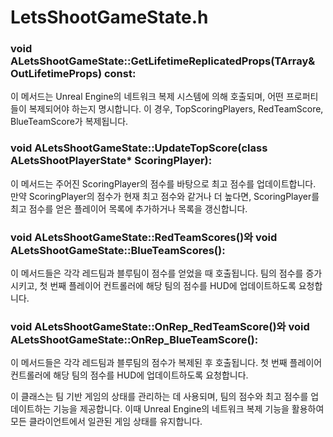 # LetsShootGameState.h

### void ALetsShootGameState::GetLifetimeReplicatedProps(TArray<FLifetimeProperty>& OutLifetimeProps) const: 
  이 메서드는 Unreal Engine의 네트워크 복제 시스템에 의해 호출되며, 어떤 프로퍼티들이 복제되어야 하는지 명시합니다. 이 경우, TopScoringPlayers, RedTeamScore, BlueTeamScore가 복제됩니다.

### void ALetsShootGameState::UpdateTopScore(class ALetsShootPlayerState* ScoringPlayer):
  이 메서드는 주어진 ScoringPlayer의 점수를 바탕으로 최고 점수를 업데이트합니다. 만약 ScoringPlayer의 점수가 현재 최고 점수와 같거나 더 높다면, ScoringPlayer를 최고 점수를 얻은 플레이어 목록에 추가하거나 목록을 갱신합니다.

### void ALetsShootGameState::RedTeamScores()와 void ALetsShootGameState::BlueTeamScores(): 
  이 메서드들은 각각 레드팀과 블루팀이 점수를 얻었을 때 호출됩니다. 팀의 점수를 증가시키고, 첫 번째 플레이어 컨트롤러에 해당 팀의 점수를 HUD에 업데이트하도록 요청합니다.

### void ALetsShootGameState::OnRep_RedTeamScore()와 void ALetsShootGameState::OnRep_BlueTeamScore(): 
  이 메서드들은 각각 레드팀과 블루팀의 점수가 복제된 후 호출됩니다. 첫 번째 플레이어 컨트롤러에 해당 팀의 점수를 HUD에 업데이트하도록 요청합니다.

이 클래스는 팀 기반 게임의 상태를 관리하는 데 사용되며, 팀의 점수와 최고 점수를 업데이트하는 기능을 제공합니다. 이때 Unreal Engine의 네트워크 복제 기능을 활용하여 모든 클라이언트에서 일관된 게임 상태를 유지합니다.
